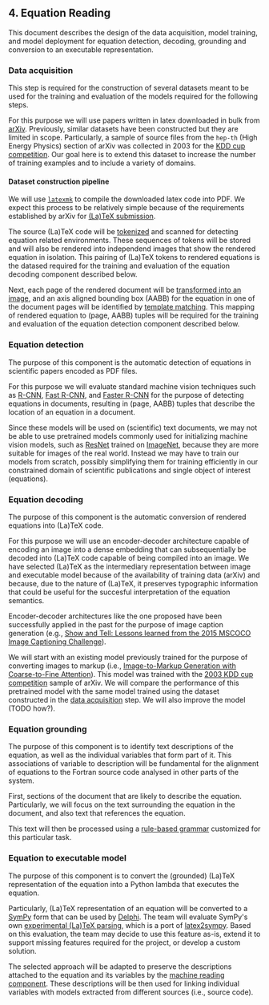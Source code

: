 ## 4. Equation Reading

This document describes the design of the data acquisition, model training,
and model deployment for equation detection, decoding, grounding and conversion
to an executable representation.

### Data acquisition

This step is required for the construction of several datasets meant to be used
for the training and evaluation of the models required for the following steps.

For this purpose we will use papers written in latex downloaded in bulk from
[arXiv](https://arxiv.org/help/bulk_data_s3). Previously, similar datasets
have been constructed but they are limited in scope. Particularly, a sample
of source files from the `hep-th` (High Energy Physics) section of arXiv was
collected in 2003 for the [KDD cup competition](http://www.cs.cornell.edu/projects/kddcup/datasets.html).
Our goal here is to extend this dataset to increase the number of training examples
and to include a variety of domains.

#### Dataset construction pipeline

We will use [`latexmk`](https://mg.readthedocs.io/latexmk.html) to compile the downloaded latex code into PDF.
We expect this process to be relatively simple because of the requirements
established by arXiv for [(La)TeX submission](https://arxiv.org/help/submit_tex).

The source (La)TeX code will be [tokenized](https://github.com/tiarno/plastex) and
scanned for detecting equation related environments. These sequences of tokens will
be stored and will also be rendered into independend images that show the rendered
equation in isolation. This pairing of (La)TeX tokens to rendered equations is the
datased required for the training and evaluation of the equation decoding component
described below.

Next, each page of the rendered document will be [transformed into an image](https://github.com/Belval/pdf2image),
and an axis aligned bounding box (AABB) for the equation in one of the document pages
will be identified by [template matching](https://docs.opencv.org/4.0.0/df/dfb/group__imgproc__object.html).
This mapping of rendered equation to (page, AABB) tuples will be required for the
training and evaluation of the equation detection component described below.

### Equation detection

The purpose of this component is the automatic detection of equations in scientific
papers encoded as PDF files.

For this purpose we will evaluate standard machine vision techniques such as
[R-CNN](https://arxiv.org/abs/1311.2524), [Fast R-CNN](https://arxiv.org/abs/1504.08083),
and [Faster R-CNN](https://arxiv.org/abs/1506.01497) for the purpose of detecting
equations in documents, resulting in (page, AABB) tuples that describe the location
of an equation in a document.

Since these models will be used on (scientific) text documents, we may not be able
to use pretrained models commonly used for initializing machine vision models,
such as [ResNet](https://arxiv.org/abs/1512.03385) trained on [ImageNet](http://www.image-net.org/),
because they are more suitable for images of the real world. Instead we may have to
train our models from scratch, possibly simplifying them for training efficiently
in our constrained domain of scientific publications and single object of interest (equations).

### Equation decoding

The purpose of this component is the automatic conversion of rendered equations into
(La)TeX code.

For this purpose we will use an encoder-decoder architecture capable of encoding
an image into a dense embedding that can subsequentially be decoded into (La)TeX
code capable of being compiled into an image. We have selected (La)TeX as the
intermediary representation between image and executable model because of the
availability of training data (arXiv) and because, due to the nature of (La)TeX,
it preserves typographic information that could be useful for the succesful
interpretation of the equation semantics.

Encoder-decoder architectures like the one proposed have been successfully applied
in the past for the purpose of image caption generation
(e.g., [Show and Tell: Lessons learned from the 2015 MSCOCO Image Captioning Challenge](https://arxiv.org/abs/1609.06647)).

We will start with an existing model previously trained for the purpose of converting
images to markup
(i.e., [Image-to-Markup Generation with Coarse-to-Fine Attention](https://arxiv.org/abs/1609.04938)).
This model was trained with the [2003 KDD cup competition](http://www.cs.cornell.edu/projects/kddcup/datasets.html) sample
of arXiv. We will compare the performance of this pretrained model with the same model trained
using the dataset constructed in the [data acquisition](https://github.com/ml4ai/automates/blob/master/documentation/reports/m1_architecture_report/equations.md#data-acquisition) step. We will also improve the model (TODO how?).

### Equation grounding

The purpose of this component is to identify text descriptions of the equation,
as well as the individual variables that form part of it. This associations of
variable to description will be fundamental for the alignment of equations to
the Fortran source code analysed in other parts of the system.

First, sections of the document that are likely to describe the equation.
Particularly, we will focus on the text surrounding the equation in the document,
and also text that references the equation.

This text will then be processed using a [rule-based grammar](http://www.lrec-conf.org/proceedings/lrec2016/pdf/32_Paper.pdf)
customized for this particular task.

### Equation to executable model

The purpose of this component is to convert the (grounded) (La)TeX representation
of the equation into a Python lambda that executes the equation.

Particularly, (La)TeX representation of an equation will be converted to a
[SymPy](https://www.sympy.org/en/index.html) form that can be used by
[Delphi](https://github.com/ml4ai/delphi). The team will evaluate SymPy's own
[experimental (La)TeX parsing](https://docs.sympy.org/latest/modules/parsing.html#experimental-latex-parsing),
which is a port of [latex2sympy](https://github.com/augustt198/latex2sympy).
Based on this evaluation, the team may decide to use this feature as-is,
extend it to support missing features required for the project, or develop a custom solution.

The selected approach will be adapted to preserve the descriptions attached to
the equation and its variables by the
[machine reading component](https://github.com/ml4ai/automates/blob/master/documentation/reports/m1_architecture_report/machine_reading.md).
These descriptions will be then used for linking individual variables
with models extracted from different sources (i.e., source code).
